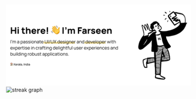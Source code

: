 <img src="./assests/Head.svg">

<div align="left">
  <img src="https://streak-stats.demolab.com?user=muhdfarseen&locale=en&mode=daily&theme=default&hide_border=false&border_radius=5&order=3" height="150" alt="streak graph"  />
</div>


